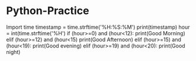 # Python-Practice
Import time 
timestamp = time.strftime('%H:%S:%M')
print(timestamp)
hour = int(time.strftime('%H')
if (hour>=0) and (hour<12):
print(Good Morning)
elif (hour>=12) and (hour<15)
print(Good Afternoon)
elif (hour>=15) and (hour<19):
print(Good evening)
elif (hour>=19) and (hour<20):
print(Good night)

